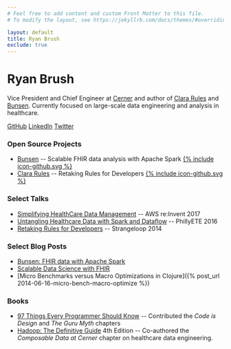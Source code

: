 ```yaml
---
# Feel free to add content and custom Front Matter to this file.
# To modify the layout, see https://jekyllrb.com/docs/themes/#overriding-theme-defaults

layout: default
title: Ryan Brush
exclude: true
---
```


# Ryan Brush
Vice President and Chief Engineer at [Cerner](https://engineering.cerner.com/) and author of [Clara Rules](https://www.clara-rules.org) and [Bunsen](https://engineering.cerner.com/bunsen/). Currently focused on large-scale data engineering and analysis in healthcare.

[GitHub](https://github.com/rbrush)  [LinkedIn](https://www.linkedin.com/in/ryanabrush/)  [Twitter](https://twitter.com/ryanbrush)

### Open Source Projects
* [Bunsen](https://engineering.cerner.com/bunsen/) -- Scalable FHIR data analysis with Apache Spark [{% include icon-github.svg %}](https://github.com/cerner/bunsen)
* [Clara Rules](https://www.clara-rules.org) -- Retaking Rules for Developers [{% include icon-github.svg %}](https://github.com/cerner/clara-rules)

### Select Talks
* [Simplifying HealthCare Data Management](https://youtu.be/5oxsvAzZDts?t=641) -- AWS re:Invent 2017
* [Untangling Healthcare Data with Spark and Dataflow](https://www.youtube.com/watch?v=dFdLXtsUPWI) -- PhillyETE 2016
* [Retaking Rules for Developers](https://www.youtube.com/watch?v=Z6oVuYmRgkk) -- Strangeloop 2014

### Select Blog Posts
* [Bunsen: FHIR data with Apache Spark](https://engineering.cerner.com/blog/announcing-bunsen-fhir-data-with-apache-spark/)
* [Scalable Data Science with FHIR](https://engineering.cerner.com/blog/data-engineering-with-bunsen/)
* [Micro Benchmarks versus Macro Optimizations in Clojure]({% post_url 2014-06-16-micro-bench-macro-optimize %})

### Books
* [97 Things Every Programmer Should Know](https://www.amazon.com/Things-Every-Programmer-Should-Know/dp/0596809484) -- Contributed the _Code is Design_ and _The Guru Myth_ chapters
* [Hadoop: The Definitive Guide](https://www.amazon.com/Hadoop-Definitive-Storage-Analysis-Internet/dp/1491901632/) 4th Edition -- Co-authored the _Composable Data at Cerner_ chapter on healthcare data engineering.
